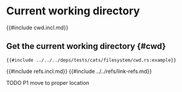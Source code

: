 # Current working directory

{{#include cwd.incl.md}}

## Get the current working directory {#cwd}

```rust,editable
{{#include ../../../deps/tests/cats/filesystem/cwd.rs:example}}
```

{{#include refs.incl.md}}
{{#include ../../refs/link-refs.md}}

<div class="hidden">
TODO P1 move to proper location
</div>
